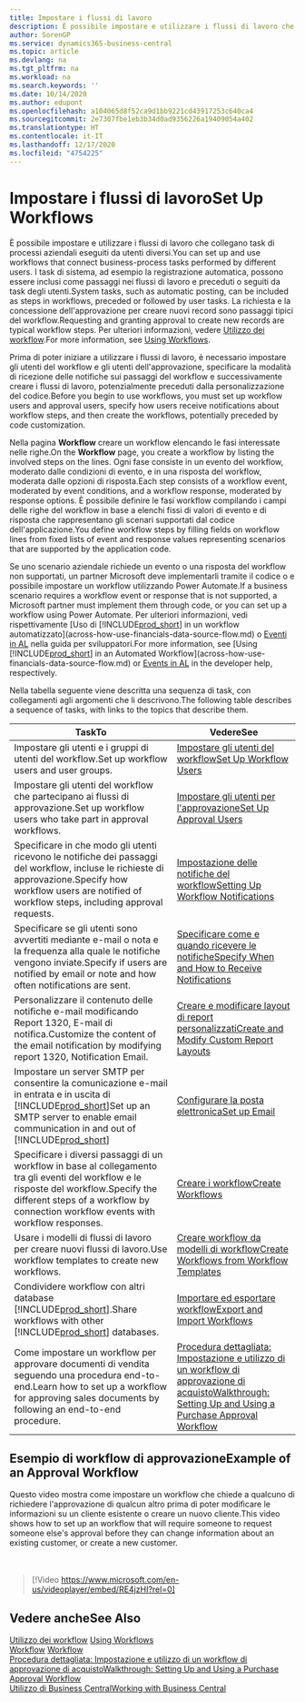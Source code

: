 ```yaml
---
title: Impostare i flussi di lavoro
description: È possibile impostare e utilizzare i flussi di lavoro che collegano task di processi aziendali eseguiti da utenti diversi. Scopri i differenti passaggi che devi eseguire.
author: SorenGP
ms.service: dynamics365-business-central
ms.topic: article
ms.devlang: na
ms.tgt_pltfrm: na
ms.workload: na
ms.search.keywords: ''
ms.date: 10/14/2020
ms.author: edupont
ms.openlocfilehash: a104065d8f52ca9d1bb9221cd43917253c640ca4
ms.sourcegitcommit: 2e7307fbe1eb3b34d0ad9356226a19409054a402
ms.translationtype: HT
ms.contentlocale: it-IT
ms.lasthandoff: 12/17/2020
ms.locfileid: "4754225"
---
```

# <a name="set-up-workflows"></a><span data-ttu-id="86dc7-104">Impostare i flussi di lavoro</span><span class="sxs-lookup"><span data-stu-id="86dc7-104">Set Up Workflows</span></span>

<span data-ttu-id="86dc7-105">È possibile impostare e utilizzare i flussi di lavoro che collegano task di processi aziendali eseguiti da utenti diversi.</span><span class="sxs-lookup"><span data-stu-id="86dc7-105">You can set up and use workflows that connect business-process tasks performed by different users.</span></span> <span data-ttu-id="86dc7-106">I task di sistema, ad esempio la registrazione automatica, possono essere inclusi come passaggi nei flussi di lavoro e preceduti o seguiti da task degli utenti.</span><span class="sxs-lookup"><span data-stu-id="86dc7-106">System tasks, such as automatic posting, can be included as steps in workflows, preceded or followed by user tasks.</span></span> <span data-ttu-id="86dc7-107">La richiesta e la concessione dell'approvazione per creare nuovi record sono passaggi tipici del workflow.</span><span class="sxs-lookup"><span data-stu-id="86dc7-107">Requesting and granting approval to create new records are typical workflow steps.</span></span> <span data-ttu-id="86dc7-108">Per ulteriori informazioni, vedere [Utilizzo dei workflow](across-use-workflows.md).</span><span class="sxs-lookup"><span data-stu-id="86dc7-108">For more information, see [Using Workflows](across-use-workflows.md).</span></span>  

 <span data-ttu-id="86dc7-109">Prima di poter iniziare a utilizzare i flussi di lavoro, è necessario impostare gli utenti del workflow e gli utenti dell'approvazione, specificare la modalità di ricezione delle notifiche sui passaggi del workflow e successivamente creare i flussi di lavoro, potenzialmente preceduti dalla personalizzazione del codice.</span><span class="sxs-lookup"><span data-stu-id="86dc7-109">Before you begin to use workflows, you must set up workflow users and approval users, specify how users receive notifications about workflow steps, and then create the workflows, potentially preceded by code customization.</span></span>  

 <span data-ttu-id="86dc7-110">Nella pagina **Workflow** creare un workflow elencando le fasi interessate nelle righe.</span><span class="sxs-lookup"><span data-stu-id="86dc7-110">On the **Workflow** page, you create a workflow by listing the involved steps on the lines.</span></span> <span data-ttu-id="86dc7-111">Ogni fase consiste in un evento del workflow, moderato dalle condizioni di evento, e in una risposta del workflow, moderata dalle opzioni di risposta.</span><span class="sxs-lookup"><span data-stu-id="86dc7-111">Each step consists of a workflow event, moderated by event conditions, and a workflow response, moderated by response options.</span></span> <span data-ttu-id="86dc7-112">È possibile definire le fasi workflow compilando i campi delle righe del workflow in base a elenchi fissi di valori di evento e di risposta che rappresentano gli scenari supportati dal codice dell'applicazione.</span><span class="sxs-lookup"><span data-stu-id="86dc7-112">You define workflow steps by filling fields on workflow lines from fixed lists of event and response values representing scenarios that are supported by the application code.</span></span>  

 <span data-ttu-id="86dc7-113">Se uno scenario aziendale richiede un evento o una risposta del workflow non supportati, un partner Microsoft deve implementarli tramite il codice o e possibile impostare un workflow utilizzando Power Automate.</span><span class="sxs-lookup"><span data-stu-id="86dc7-113">If a business scenario requires a workflow event or response that is not supported, a Microsoft partner must implement them through code, or you can set up a workflow using Power Automate.</span></span> <span data-ttu-id="86dc7-114">Per ulteriori informazioni, vedi rispettivamente [Uso di [!INCLUDE[prod_short](includes/prod_short.md)] in un workflow automatizzato](across-how-use-financials-data-source-flow.md) o [Eventi in AL](/dynamics365/business-central/dev-itpro/developer/devenv-events-in-al) nella guida per sviluppatori.</span><span class="sxs-lookup"><span data-stu-id="86dc7-114">For more information, see [Using [!INCLUDE[prod_short](includes/prod_short.md)] in an Automated Workflow](across-how-use-financials-data-source-flow.md) or [Events in AL](/dynamics365/business-central/dev-itpro/developer/devenv-events-in-al) in the developer help, respectively.</span></span>

 <span data-ttu-id="86dc7-115">Nella tabella seguente viene descritta una sequenza di task, con collegamenti agli argomenti che li descrivono.</span><span class="sxs-lookup"><span data-stu-id="86dc7-115">The following table describes a sequence of tasks, with links to the topics that describe them.</span></span>  

|<span data-ttu-id="86dc7-116">**Task**</span><span class="sxs-lookup"><span data-stu-id="86dc7-116">**To**</span></span>|<span data-ttu-id="86dc7-117">**Vedere**</span><span class="sxs-lookup"><span data-stu-id="86dc7-117">**See**</span></span>|  
|------------|-------------|  
|<span data-ttu-id="86dc7-118">Impostare gli utenti e i gruppi di utenti del workflow.</span><span class="sxs-lookup"><span data-stu-id="86dc7-118">Set up workflow users and user groups.</span></span>|[<span data-ttu-id="86dc7-119">Impostare gli utenti del workflow</span><span class="sxs-lookup"><span data-stu-id="86dc7-119">Set Up Workflow Users</span></span>](across-how-to-set-up-workflow-users.md)|  
|<span data-ttu-id="86dc7-120">Impostare gli utenti del workflow che partecipano ai flussi di approvazione.</span><span class="sxs-lookup"><span data-stu-id="86dc7-120">Set up workflow users who take part in approval workflows.</span></span>|[<span data-ttu-id="86dc7-121">Impostare gli utenti per l'approvazione</span><span class="sxs-lookup"><span data-stu-id="86dc7-121">Set Up Approval Users</span></span>](across-how-to-set-up-approval-users.md)|  
|<span data-ttu-id="86dc7-122">Specificare in che modo gli utenti ricevono le notifiche dei passaggi del workflow, incluse le richieste di approvazione.</span><span class="sxs-lookup"><span data-stu-id="86dc7-122">Specify how workflow users are notified of workflow steps, including approval requests.</span></span>|[<span data-ttu-id="86dc7-123">Impostazione delle notifiche del workflow</span><span class="sxs-lookup"><span data-stu-id="86dc7-123">Setting Up Workflow Notifications</span></span>](across-setting-up-workflow-notifications.md)|  
|<span data-ttu-id="86dc7-124">Specificare se gli utenti sono avvertiti mediante e-mail o nota e la frequenza alla quale le notifiche vengono inviate.</span><span class="sxs-lookup"><span data-stu-id="86dc7-124">Specify if users are notified by email or note and how often notifications are sent.</span></span>|[<span data-ttu-id="86dc7-125">Specificare come e quando ricevere le notifiche</span><span class="sxs-lookup"><span data-stu-id="86dc7-125">Specify When and How to Receive Notifications</span></span>](across-how-to-specify-when-and-how-to-receive-notifications.md)|  
|<span data-ttu-id="86dc7-126">Personalizzare il contenuto delle notifiche e-mail modificando Report 1320, E-mail di notifica.</span><span class="sxs-lookup"><span data-stu-id="86dc7-126">Customize the content of the email notification by modifying report 1320, Notification Email.</span></span>|[<span data-ttu-id="86dc7-127">Creare e modificare layout di report personalizzati</span><span class="sxs-lookup"><span data-stu-id="86dc7-127">Create and Modify Custom Report Layouts</span></span>](ui-how-create-custom-report-layout.md)|  
|<span data-ttu-id="86dc7-128">Impostare un server SMTP per consentire la comunicazione e-mail in entrata e in uscita di [!INCLUDE[prod_short](includes/prod_short.md)]</span><span class="sxs-lookup"><span data-stu-id="86dc7-128">Set up an SMTP server to enable email communication in and out of [!INCLUDE[prod_short](includes/prod_short.md)]</span></span>|[<span data-ttu-id="86dc7-129">Configurare la posta elettronica</span><span class="sxs-lookup"><span data-stu-id="86dc7-129">Set up Email</span></span>](admin-how-setup-email.md)|
|<span data-ttu-id="86dc7-130">Specificare i diversi passaggi di un workflow in base al collegamento tra gli eventi del workflow e le risposte del workflow.</span><span class="sxs-lookup"><span data-stu-id="86dc7-130">Specify the different steps of a workflow by connection workflow events with workflow responses.</span></span>|[<span data-ttu-id="86dc7-131">Creare i workflow</span><span class="sxs-lookup"><span data-stu-id="86dc7-131">Create Workflows</span></span>](across-how-to-create-workflows.md)|  
|<span data-ttu-id="86dc7-132">Usare i modelli di flussi di lavoro per creare nuovi flussi di lavoro.</span><span class="sxs-lookup"><span data-stu-id="86dc7-132">Use workflow templates to create new workflows.</span></span>|[<span data-ttu-id="86dc7-133">Creare workflow da modelli di workflow</span><span class="sxs-lookup"><span data-stu-id="86dc7-133">Create Workflows from Workflow Templates</span></span>](across-how-to-create-workflows-from-workflow-templates.md)|  
|<span data-ttu-id="86dc7-134">Condividere workflow con altri database [!INCLUDE[prod_short](includes/prod_short.md)].</span><span class="sxs-lookup"><span data-stu-id="86dc7-134">Share workflows with other [!INCLUDE[prod_short](includes/prod_short.md)] databases.</span></span>|[<span data-ttu-id="86dc7-135">Importare ed esportare workflow</span><span class="sxs-lookup"><span data-stu-id="86dc7-135">Export and Import Workflows</span></span>](across-how-to-export-and-import-workflows.md)|  
|<span data-ttu-id="86dc7-136">Come impostare un workflow per approvare documenti di vendita seguendo una procedura end-to-end.</span><span class="sxs-lookup"><span data-stu-id="86dc7-136">Learn how to set up a workflow for approving sales documents by following an end-to-end procedure.</span></span>|[<span data-ttu-id="86dc7-137">Procedura dettagliata: Impostazione e utilizzo di un workflow di approvazione di acquisto</span><span class="sxs-lookup"><span data-stu-id="86dc7-137">Walkthrough: Setting Up and Using a Purchase Approval Workflow</span></span>](walkthrough-setting-up-and-using-a-purchase-approval-workflow.md)|  

## <a name="example-of-an-approval-workflow"></a><span data-ttu-id="86dc7-138">Esempio di workflow di approvazione</span><span class="sxs-lookup"><span data-stu-id="86dc7-138">Example of an Approval Workflow</span></span>
<span data-ttu-id="86dc7-139">Questo video mostra come impostare un workflow che chiede a qualcuno di richiedere l'approvazione di qualcun altro prima di poter modificare le informazioni su un cliente esistente o creare un nuovo cliente.</span><span class="sxs-lookup"><span data-stu-id="86dc7-139">This video shows how to set up an workflow that will require someone to request someone else's approval before they can change information about an existing customer, or create a new customer.</span></span>  
<br><br>  

> [!Video https://www.microsoft.com/en-us/videoplayer/embed/RE4jzHI?rel=0]

## <a name="see-also"></a><span data-ttu-id="86dc7-140">Vedere anche</span><span class="sxs-lookup"><span data-stu-id="86dc7-140">See Also</span></span>  
 <span data-ttu-id="86dc7-141">[Utilizzo dei workflow](across-use-workflows.md) </span><span class="sxs-lookup"><span data-stu-id="86dc7-141">[Using Workflows](across-use-workflows.md) </span></span>  
 <span data-ttu-id="86dc7-142">[Workflow](across-workflow.md) </span><span class="sxs-lookup"><span data-stu-id="86dc7-142">[Workflow](across-workflow.md) </span></span>  
 [<span data-ttu-id="86dc7-143">Procedura dettagliata: Impostazione e utilizzo di un workflow di approvazione di acquisto</span><span class="sxs-lookup"><span data-stu-id="86dc7-143">Walkthrough: Setting Up and Using a Purchase Approval Workflow</span></span>](walkthrough-setting-up-and-using-a-purchase-approval-workflow.md)  
 [<span data-ttu-id="86dc7-144">Utilizzo di Business Central</span><span class="sxs-lookup"><span data-stu-id="86dc7-144">Working with Business Central</span></span>](ui-work-product.md)
